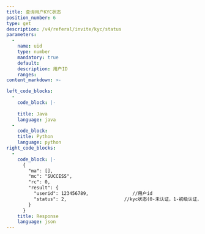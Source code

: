 ```yaml
---
title: 查询用户KYC状态
position_number: 6
type: get
description: /v4/referal/invite/kyc/status
parameters:
  -
    name: uid
    type: number
    mandatory: true
    default:
    description: 用户ID
    ranges:
content_markdown: >-

left_code_blocks:
  -
    code_block: |-
      
    title: Java
    language: java
  -
    code_block:
    title: Python
    language: python
right_code_blocks:
  -
    code_block: |-
      {
        "ma": [],
        "mc": "SUCCESS",
        "rc": 0,
        "result": {
          "userid": 123456789,                //用户id
          "status": 2,                     //kyc状态(0-未认证，1-初级认证，2-高级认证，3-企业认证)
        }
      }
    title: Response
    language: json
---
```

